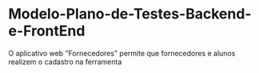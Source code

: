 # Modelo-Plano-de-Testes-Backend-e-FrontEnd
O aplicativo web "Fornecedores" permite que fornecedores e alunos realizem o cadastro na ferramenta
